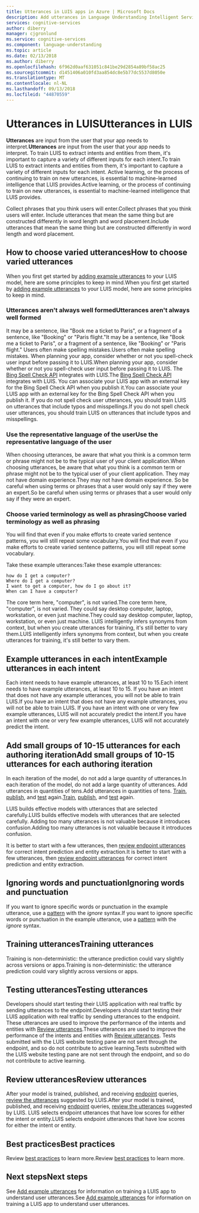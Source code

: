 ```yaml
---
title: Utterances in LUIS apps in Azure | Microsoft Docs
description: Add utterances in Language Understanding Intelligent Service (LUIS) apps.
services: cognitive-services
author: diberry
manager: cjgronlund
ms.service: cognitive-services
ms.component: language-understanding
ms.topic: article
ms.date: 02/13/2018
ms.author: diberry
ms.openlocfilehash: 6f962d0aaf631051c841be29d2854a89bf58ac25
ms.sourcegitcommit: d1451406a010fd3aa854dc8e5b77dc5537d8050e
ms.translationtype: MT
ms.contentlocale: nl-NL
ms.lasthandoff: 09/13/2018
ms.locfileid: "44870559"
---
```

# <a name="utterances-in-luis"></a><span data-ttu-id="e31ff-103">Utterances in LUIS</span><span class="sxs-lookup"><span data-stu-id="e31ff-103">Utterances in LUIS</span></span>

<span data-ttu-id="e31ff-104">**Utterances** are input from the user that your app needs to interpret.</span><span class="sxs-lookup"><span data-stu-id="e31ff-104">**Utterances** are input from the user that your app needs to interpret.</span></span> <span data-ttu-id="e31ff-105">To train LUIS to extract intents and entities from them, it's important to capture a variety of different inputs for each intent.</span><span class="sxs-lookup"><span data-stu-id="e31ff-105">To train LUIS to extract intents and entities from them, it's important to capture a variety of different inputs for each intent.</span></span> <span data-ttu-id="e31ff-106">Active learning, or the process of continuing to train on new utterances, is essential to machine-learned intelligence that LUIS provides.</span><span class="sxs-lookup"><span data-stu-id="e31ff-106">Active learning, or the process of continuing to train on new utterances, is essential to machine-learned intelligence that LUIS provides.</span></span>

<span data-ttu-id="e31ff-107">Collect phrases that you think users will enter.</span><span class="sxs-lookup"><span data-stu-id="e31ff-107">Collect phrases that you think users will enter.</span></span> <span data-ttu-id="e31ff-108">Include utterances that mean the same thing but are constructed differently in word length and word placement.</span><span class="sxs-lookup"><span data-stu-id="e31ff-108">Include utterances that mean the same thing but are constructed differently in word length and word placement.</span></span> 

## <a name="how-to-choose-varied-utterances"></a><span data-ttu-id="e31ff-109">How to choose varied utterances</span><span class="sxs-lookup"><span data-stu-id="e31ff-109">How to choose varied utterances</span></span>
<span data-ttu-id="e31ff-110">When you first get started by [adding example utterances](luis-how-to-add-example-utterances.md) to your LUIS model, here are some principles to keep in mind.</span><span class="sxs-lookup"><span data-stu-id="e31ff-110">When you first get started by [adding example utterances](luis-how-to-add-example-utterances.md) to your LUIS model, here are some principles to keep in mind.</span></span>

### <a name="utterances-arent-always-well-formed"></a><span data-ttu-id="e31ff-111">Utterances aren't always well formed</span><span class="sxs-lookup"><span data-stu-id="e31ff-111">Utterances aren't always well formed</span></span>
<span data-ttu-id="e31ff-112">It may be a sentence, like "Book me a ticket to Paris", or a fragment of a sentence, like "Booking" or "Paris flight."</span><span class="sxs-lookup"><span data-stu-id="e31ff-112">It may be a sentence, like "Book me a ticket to Paris", or a fragment of a sentence, like "Booking" or "Paris flight."</span></span>  <span data-ttu-id="e31ff-113">Users often make spelling mistakes.</span><span class="sxs-lookup"><span data-stu-id="e31ff-113">Users often make spelling mistakes.</span></span> <span data-ttu-id="e31ff-114">When planning your app, consider whether or not you spell-check user input before passing it to LUIS.</span><span class="sxs-lookup"><span data-stu-id="e31ff-114">When planning your app, consider whether or not you spell-check user input before passing it to LUIS.</span></span> <span data-ttu-id="e31ff-115">The [Bing Spell Check API][BingSpellCheck] integrates with LUIS.</span><span class="sxs-lookup"><span data-stu-id="e31ff-115">The [Bing Spell Check API][BingSpellCheck] integrates with LUIS.</span></span> <span data-ttu-id="e31ff-116">You can associate your LUIS app with an external key for the Bing Spell Check API when you publish it.</span><span class="sxs-lookup"><span data-stu-id="e31ff-116">You can associate your LUIS app with an external key for the Bing Spell Check API when you publish it.</span></span> <span data-ttu-id="e31ff-117">If you do not spell check user utterances, you should train LUIS on utterances that include typos and misspellings.</span><span class="sxs-lookup"><span data-stu-id="e31ff-117">If you do not spell check user utterances, you should train LUIS on utterances that include typos and misspellings.</span></span>

### <a name="use-the-representative-language-of-the-user"></a><span data-ttu-id="e31ff-118">Use the representative language of the user</span><span class="sxs-lookup"><span data-stu-id="e31ff-118">Use the representative language of the user</span></span>
<span data-ttu-id="e31ff-119">When choosing utterances, be aware that what you think is a common term or phrase might not be to the typical user of your client application.</span><span class="sxs-lookup"><span data-stu-id="e31ff-119">When choosing utterances, be aware that what you think is a common term or phrase might not be to the typical user of your client application.</span></span> <span data-ttu-id="e31ff-120">They may not have domain experience.</span><span class="sxs-lookup"><span data-stu-id="e31ff-120">They may not have domain experience.</span></span> <span data-ttu-id="e31ff-121">So be careful when using terms or phrases that a user would only say if they were an expert.</span><span class="sxs-lookup"><span data-stu-id="e31ff-121">So be careful when using terms or phrases that a user would only say if they were an expert.</span></span>

### <a name="choose-varied-terminology-as-well-as-phrasing"></a><span data-ttu-id="e31ff-122">Choose varied terminology as well as phrasing</span><span class="sxs-lookup"><span data-stu-id="e31ff-122">Choose varied terminology as well as phrasing</span></span>
<span data-ttu-id="e31ff-123">You will find that even if you make efforts to create varied sentence patterns, you will still repeat some vocabulary.</span><span class="sxs-lookup"><span data-stu-id="e31ff-123">You will find that even if you make efforts to create varied sentence patterns, you will still repeat some vocabulary.</span></span>

<span data-ttu-id="e31ff-124">Take these example utterances:</span><span class="sxs-lookup"><span data-stu-id="e31ff-124">Take these example utterances:</span></span>
```
how do I get a computer?
Where do I get a computer?
I want to get a computer, how do I go about it?
When can I have a computer? 
```
<span data-ttu-id="e31ff-125">The core term here, "computer", is not varied.</span><span class="sxs-lookup"><span data-stu-id="e31ff-125">The core term here, "computer", is not varied.</span></span> <span data-ttu-id="e31ff-126">They could say desktop computer, laptop, workstation, or even just machine.</span><span class="sxs-lookup"><span data-stu-id="e31ff-126">They could say desktop computer, laptop, workstation, or even just machine.</span></span> <span data-ttu-id="e31ff-127">LUIS intelligently infers synonyms from context, but when you create utterances for training, it's still better to vary them.</span><span class="sxs-lookup"><span data-stu-id="e31ff-127">LUIS intelligently infers synonyms from context, but when you create utterances for training, it's still better to vary them.</span></span>

## <a name="example-utterances-in-each-intent"></a><span data-ttu-id="e31ff-128">Example utterances in each intent</span><span class="sxs-lookup"><span data-stu-id="e31ff-128">Example utterances in each intent</span></span>
<span data-ttu-id="e31ff-129">Each intent needs to have example utterances, at least 10 to 15.</span><span class="sxs-lookup"><span data-stu-id="e31ff-129">Each intent needs to have example utterances, at least 10 to 15.</span></span> <span data-ttu-id="e31ff-130">If you have an intent that does not have any example utterances, you will not be able to train LUIS.</span><span class="sxs-lookup"><span data-stu-id="e31ff-130">If you have an intent that does not have any example utterances, you will not be able to train LUIS.</span></span> <span data-ttu-id="e31ff-131">If you have an intent with one or very few example utterances, LUIS will not accurately predict the intent.</span><span class="sxs-lookup"><span data-stu-id="e31ff-131">If you have an intent with one or very few example utterances, LUIS will not accurately predict the intent.</span></span> 

## <a name="add-small-groups-of-10-15-utterances-for-each-authoring-iteration"></a><span data-ttu-id="e31ff-132">Add small groups of 10-15 utterances for each authoring iteration</span><span class="sxs-lookup"><span data-stu-id="e31ff-132">Add small groups of 10-15 utterances for each authoring iteration</span></span>
<span data-ttu-id="e31ff-133">In each iteration of the model, do not add a large quantity of utterances.</span><span class="sxs-lookup"><span data-stu-id="e31ff-133">In each iteration of the model, do not add a large quantity of utterances.</span></span> <span data-ttu-id="e31ff-134">Add utterances in quantities of tens.</span><span class="sxs-lookup"><span data-stu-id="e31ff-134">Add utterances in quantities of tens.</span></span> <span data-ttu-id="e31ff-135">[Train](luis-how-to-train.md), [publish](luis-how-to-publish-app.md), and [test](luis-interactive-test.md) again.</span><span class="sxs-lookup"><span data-stu-id="e31ff-135">[Train](luis-how-to-train.md), [publish](luis-how-to-publish-app.md), and [test](luis-interactive-test.md) again.</span></span>  

<span data-ttu-id="e31ff-136">LUIS builds effective models with utterances that are selected carefully.</span><span class="sxs-lookup"><span data-stu-id="e31ff-136">LUIS builds effective models with utterances that are selected carefully.</span></span> <span data-ttu-id="e31ff-137">Adding too many utterances is not valuable because it introduces confusion.</span><span class="sxs-lookup"><span data-stu-id="e31ff-137">Adding too many utterances is not valuable because it introduces confusion.</span></span>  

<span data-ttu-id="e31ff-138">It is better to start with a few utterances, then [review endpoint utterances](luis-how-to-review-endoint-utt.md) for correct intent prediction and entity extraction.</span><span class="sxs-lookup"><span data-stu-id="e31ff-138">It is better to start with a few utterances, then [review endpoint utterances](luis-how-to-review-endoint-utt.md) for correct intent prediction and entity extraction.</span></span>

## <a name="ignoring-words-and-punctuation"></a><span data-ttu-id="e31ff-139">Ignoring words and punctuation</span><span class="sxs-lookup"><span data-stu-id="e31ff-139">Ignoring words and punctuation</span></span>
<span data-ttu-id="e31ff-140">If you want to ignore specific words or punctuation in the example utterance, use a [pattern](luis-concept-patterns.md#pattern-syntax) with the _ignore_ syntax.</span><span class="sxs-lookup"><span data-stu-id="e31ff-140">If you want to ignore specific words or punctuation in the example utterance, use a [pattern](luis-concept-patterns.md#pattern-syntax) with the _ignore_ syntax.</span></span> 

## <a name="training-utterances"></a><span data-ttu-id="e31ff-141">Training utterances</span><span class="sxs-lookup"><span data-stu-id="e31ff-141">Training utterances</span></span>
<span data-ttu-id="e31ff-142">Training is non-deterministic: the utterance prediction could vary slightly across versions or apps.</span><span class="sxs-lookup"><span data-stu-id="e31ff-142">Training is non-deterministic: the utterance prediction could vary slightly across versions or apps.</span></span>

## <a name="testing-utterances"></a><span data-ttu-id="e31ff-143">Testing utterances</span><span class="sxs-lookup"><span data-stu-id="e31ff-143">Testing utterances</span></span> 

<span data-ttu-id="e31ff-144">Developers should start testing their LUIS application with real traffic by sending utterances to the endpoint.</span><span class="sxs-lookup"><span data-stu-id="e31ff-144">Developers should start testing their LUIS application with real traffic by sending utterances to the endpoint.</span></span> <span data-ttu-id="e31ff-145">These utterances are used to improve the performance of the intents and entities with [Review utterances](luis-how-to-review-endoint-utt.md).</span><span class="sxs-lookup"><span data-stu-id="e31ff-145">These utterances are used to improve the performance of the intents and entities with [Review utterances](luis-how-to-review-endoint-utt.md).</span></span> <span data-ttu-id="e31ff-146">Tests submitted with the LUIS website testing pane are not sent through the endpoint, and so do not contribute to active learning.</span><span class="sxs-lookup"><span data-stu-id="e31ff-146">Tests submitted with the LUIS website testing pane are not sent through the endpoint, and so do not contribute to active learning.</span></span> 

## <a name="review-utterances"></a><span data-ttu-id="e31ff-147">Review utterances</span><span class="sxs-lookup"><span data-stu-id="e31ff-147">Review utterances</span></span>
<span data-ttu-id="e31ff-148">After your model is trained, published, and receiving [endpoint](luis-glossary.md#endpoint) queries, [review the utterances](luis-how-to-review-endoint-utt.md) suggested by LUIS.</span><span class="sxs-lookup"><span data-stu-id="e31ff-148">After your model is trained, published, and receiving [endpoint](luis-glossary.md#endpoint) queries, [review the utterances](luis-how-to-review-endoint-utt.md) suggested by LUIS.</span></span> <span data-ttu-id="e31ff-149">LUIS selects endpoint utterances that have low scores for either the intent or entity.</span><span class="sxs-lookup"><span data-stu-id="e31ff-149">LUIS selects endpoint utterances that have low scores for either the intent or entity.</span></span> 

## <a name="best-practices"></a><span data-ttu-id="e31ff-150">Best practices</span><span class="sxs-lookup"><span data-stu-id="e31ff-150">Best practices</span></span>
<span data-ttu-id="e31ff-151">Review [best practices](luis-concept-best-practices.md) to learn more.</span><span class="sxs-lookup"><span data-stu-id="e31ff-151">Review [best practices](luis-concept-best-practices.md) to learn more.</span></span>

## <a name="next-steps"></a><span data-ttu-id="e31ff-152">Next steps</span><span class="sxs-lookup"><span data-stu-id="e31ff-152">Next steps</span></span>
<span data-ttu-id="e31ff-153">See [Add example utterances](luis-how-to-add-example-utterances.md) for information on training a LUIS app to understand user utterances.</span><span class="sxs-lookup"><span data-stu-id="e31ff-153">See [Add example utterances](luis-how-to-add-example-utterances.md) for information on training a LUIS app to understand user utterances.</span></span>

[BingSpellCheck]: https://docs.microsoft.com/azure/cognitive-services/bing-spell-check/proof-text